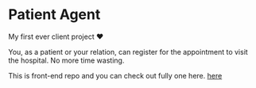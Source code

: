 # Patient Agent

My first ever client project :heart:

You, as a patient or your relation, can register for the appointment to visit the hospital. No more time wasting.

This is front-end repo and you can check out fully one here.
[here](https://github.com/mrHtetPhyoNaing/Patiet-Agent-Node)
